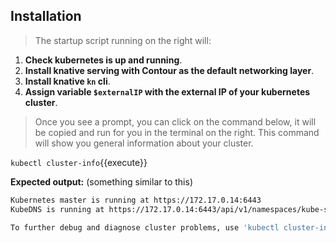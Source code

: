 ## Installation
> The startup script running on the right will:

1. **Check kubernetes is up and running**.
2. **Install knative serving with Contour as the default networking layer**.
3. **Install knative `kn` cli**.
4. **Assign variable `$externalIP` with the external IP of your kubernetes cluster**.

> Once you see a prompt, you can click on the command below, 
> it will be copied and run for you in the terminal on the right.
> This command will show you general information about your cluster.

`kubectl cluster-info`{{execute}}

**Expected output:**
(something similar to this)
```sh
Kubernetes master is running at https://172.17.0.14:6443
KubeDNS is running at https://172.17.0.14:6443/api/v1/namespaces/kube-system/services/kube-dns:dns/proxy

To further debug and diagnose cluster problems, use 'kubectl cluster-info dump'.
```

